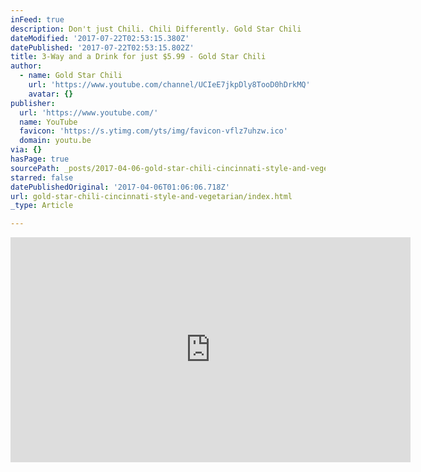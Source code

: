 ```yaml
---
inFeed: true
description: Don't just Chili. Chili Differently. Gold Star Chili
dateModified: '2017-07-22T02:53:15.380Z'
datePublished: '2017-07-22T02:53:15.802Z'
title: 3-Way and a Drink for just $5.99 - Gold Star Chili
author:
  - name: Gold Star Chili
    url: 'https://www.youtube.com/channel/UCIeE7jkpDly8TooD0hDrkMQ'
    avatar: {}
publisher:
  url: 'https://www.youtube.com/'
  name: YouTube
  favicon: 'https://s.ytimg.com/yts/img/favicon-vflz7uhzw.ico'
  domain: youtu.be
via: {}
hasPage: true
sourcePath: _posts/2017-04-06-gold-star-chili-cincinnati-style-and-vegetarian.md
starred: false
datePublishedOriginal: '2017-04-06T01:06:06.718Z'
url: gold-star-chili-cincinnati-style-and-vegetarian/index.html
_type: Article

---
```

<iframe src="https://cdn.embedly.com/widgets/media.html?src=https%3A%2F%2Fwww.youtube.com%2Fembed%2FCOkDm5h-x40%3Ffeature%3Doembed&amp;url=http%3A%2F%2Fwww.youtube.com%2Fwatch%3Fv%3DCOkDm5h-x40&amp;image=https%3A%2F%2Fi.ytimg.com%2Fvi%2FCOkDm5h-x40%2Fhqdefault.jpg&amp;key=b7d04c9b404c499eba89ee7072e1c4f7&amp;type=text%2Fhtml&amp;schema=youtube" width="640" height="360" scrolling="no" frameborder="0" allowfullscreen="" style=""></iframe>